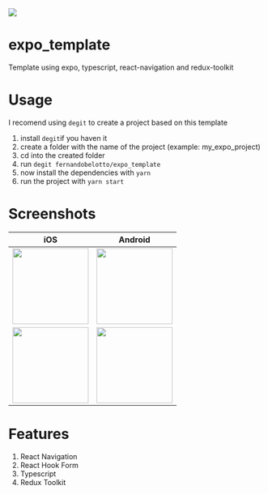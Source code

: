 <img src="https://user-images.githubusercontent.com/38187170/210150081-52063184-8f4f-4529-84a4-541dd3e03af6.png" />

# expo_template
Template using expo, typescript, react-navigation and redux-toolkit

# Usage

I recomend using ```degit``` to create a project based on this template
1. install ```degit```if you haven it 
1. create a folder with the name of the project (example: my_expo_project)
1. cd into the created folder 
1. run ```degit fernandobelotto/expo_template```
1. now install the dependencies with ```yarn```
1. run the project with ```yarn start```

# Screenshots

| iOS | Android |
| --- | --- |
| <img width="150" src="https://user-images.githubusercontent.com/38187170/210149823-27736fb6-e4f5-405a-8b20-9e43d39711a0.png" /> | <img width="150" src="https://user-images.githubusercontent.com/38187170/210149836-80b1942d-0d57-4f11-9cd5-2876e761ee93.png" /> | 
| <img width="150" src="https://user-images.githubusercontent.com/38187170/210149866-9a57734e-9bc0-4fc8-9bc5-3d7c7fcdc226.png" /> | <img width="150" src="https://user-images.githubusercontent.com/38187170/210149870-347c7f07-f3ed-478d-9402-55116345e9bf.png" />


# Features

1. React Navigation
1. React Hook Form
1. Typescript
1. Redux Toolkit
